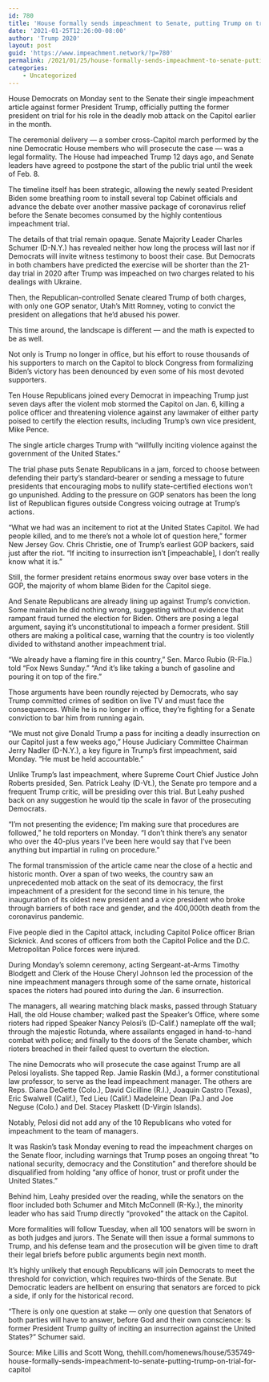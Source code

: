 ```yaml
---
id: 780
title: 'House formally sends impeachment to Senate, putting Trump on trial for Capitol riot'
date: '2021-01-25T12:26:00-08:00'
author: 'Trump 2020'
layout: post
guid: 'https://www.impeachment.network/?p=780'
permalink: /2021/01/25/house-formally-sends-impeachment-to-senate-putting-trump-on-trial-for-capitol-riot/
categories:
    - Uncategorized
---
```


House Democrats on Monday sent to the Senate their single impeachment article against former President Trump, officially putting the former president on trial for his role in the deadly mob attack on the Capitol earlier in the month.

The ceremonial delivery — a somber cross-Capitol march performed by the nine Democratic House members who will prosecute the case — was a legal formality. The House had impeached Trump 12 days ago, and Senate leaders have agreed to postpone the start of the public trial until the week of Feb. 8.

The timeline itself has been strategic, allowing the newly seated President Biden some breathing room to install several top Cabinet officials and advance the debate over another massive package of coronavirus relief before the Senate becomes consumed by the highly contentious impeachment trial.

The details of that trial remain opaque. Senate Majority Leader Charles Schumer (D-N.Y.) has revealed neither how long the process will last nor if Democrats will invite witness testimony to boost their case. But Democrats in both chambers have predicted the exercise will be shorter than the 21-day trial in 2020 after Trump was impeached on two charges related to his dealings with Ukraine.

Then, the Republican-controlled Senate cleared Trump of both charges, with only one GOP senator, Utah’s Mitt Romney, voting to convict the president on allegations that he’d abused his power.

This time around, the landscape is different — and the math is expected to be as well.

Not only is Trump no longer in office, but his effort to rouse thousands of his supporters to march on the Capitol to block Congress from formalizing Biden’s victory has been denounced by even some of his most devoted supporters.

Ten House Republicans joined every Democrat in impeaching Trump just seven days after the violent mob stormed the Capitol on Jan. 6, killing a police officer and threatening violence against any lawmaker of either party poised to certify the election results, including Trump’s own vice president, Mike Pence.

The single article charges Trump with “willfully inciting violence against the government of the United States.”

The trial phase puts Senate Republicans in a jam, forced to choose between defending their party’s standard-bearer or sending a message to future presidents that encouraging mobs to nullify state-certified elections won’t go unpunished. Adding to the pressure on GOP senators has been the long list of Republican figures outside Congress voicing outrage at Trump’s actions.

“What we had was an incitement to riot at the United States Capitol. We had people killed, and to me there’s not a whole lot of question here,” former New Jersey Gov. Chris Christie, one of Trump’s earliest GOP backers, said just after the riot. “If inciting to insurrection isn’t \[impeachable\], I don’t really know what it is.”

Still, the former president retains enormous sway over base voters in the GOP, the majority of whom blame Biden for the Capitol siege.

And Senate Republicans are already lining up against Trump’s conviction. Some maintain he did nothing wrong, suggesting without evidence that rampant fraud turned the election for Biden. Others are posing a legal argument, saying it’s unconstitutional to impeach a former president. Still others are making a political case, warning that the country is too violently divided to withstand another impeachment trial.

“We already have a flaming fire in this country,” Sen. Marco Rubio (R-Fla.) told “Fox News Sunday.” “And it’s like taking a bunch of gasoline and pouring it on top of the fire.”

Those arguments have been roundly rejected by Democrats, who say Trump committed crimes of sedition on live TV and must face the consequences. While he is no longer in office, they’re fighting for a Senate conviction to bar him from running again.

“We must not give Donald Trump a pass for inciting a deadly insurrection on our Capitol just a few weeks ago,” House Judiciary Committee Chairman Jerry Nadler (D-N.Y.), a key figure in Trump’s first impeachment, said Monday. “He must be held accountable.”

Unlike Trump’s last impeachment, where Supreme Court Chief Justice John Roberts presided, Sen. Patrick Leahy (D-Vt.), the Senate pro tempore and a frequent Trump critic, will be presiding over this trial. But Leahy pushed back on any suggestion he would tip the scale in favor of the prosecuting Democrats.

“I’m not presenting the evidence; I’m making sure that procedures are followed,” he told reporters on Monday. “I don’t think there’s any senator who over the 40-plus years I’ve been here would say that I’ve been anything but impartial in ruling on procedure.”

The formal transmission of the article came near the close of a hectic and historic month. Over a span of two weeks, the country saw an unprecedented mob attack on the seat of its democracy, the first impeachment of a president for the second time in his tenure, the inauguration of its oldest new president and a vice president who broke through barriers of both race and gender, and the 400,000th death from the coronavirus pandemic.

Five people died in the Capitol attack, including Capitol Police officer Brian Sicknick. And scores of officers from both the Capitol Police and the D.C. Metropolitan Police forces were injured.

During Monday’s solemn ceremony, acting Sergeant-at-Arms Timothy Blodgett and Clerk of the House Cheryl Johnson led the procession of the nine impeachment managers through some of the same ornate, historical spaces the rioters had poured into during the Jan. 6 insurrection.

The managers, all wearing matching black masks, passed through Statuary Hall, the old House chamber; walked past the Speaker’s Office, where some rioters had ripped Speaker Nancy Pelosi’s (D-Calif.) nameplate off the wall; through the majestic Rotunda, where assailants engaged in hand-to-hand combat with police; and finally to the doors of the Senate chamber, which rioters breached in their failed quest to overturn the election.

The nine Democrats who will prosecute the case against Trump are all Pelosi loyalists. She tapped Rep. Jamie Raskin (Md.), a former constitutional law professor, to serve as the lead impeachment manager. The others are Reps. Diana DeGette (Colo.), David Cicilline (R.I.), Joaquin Castro (Texas), Eric Swalwell (Calif.), Ted Lieu (Calif.) Madeleine Dean (Pa.) and Joe Neguse (Colo.) and Del. Stacey Plaskett (D-Virgin Islands).

Notably, Pelosi did not add any of the 10 Republicans who voted for impeachment to the team of managers.

It was Raskin’s task Monday evening to read the impeachment charges on the Senate floor, including warnings that Trump poses an ongoing threat “to national security, democracy and the Constitution” and therefore should be disqualified from holding “any office of honor, trust or profit under the United States.”

Behind him, Leahy presided over the reading, while the senators on the floor included both Schumer and Mitch McConnell (R-Ky.), the minority leader who has said Trump directly “provoked” the attack on the Capitol.

More formalities will follow Tuesday, when all 100 senators will be sworn in as both judges and jurors. The Senate will then issue a formal summons to Trump, and his defense team and the prosecution will be given time to draft their legal briefs before public arguments begin next month.

It’s highly unlikely that enough Republicans will join Democrats to meet the threshold for conviction, which requires two-thirds of the Senate. But Democratic leaders are hellbent on ensuring that senators are forced to pick a side, if only for the historical record.

“There is only one question at stake — only one question that Senators of both parties will have to answer, before God and their own conscience: Is former President Trump guilty of inciting an insurrection against the United States?” Schumer said.

Source: Mike Lillis and Scott Wong, thehill.com/homenews/house/535749-house-formally-sends-impeachment-to-senate-putting-trump-on-trial-for-capitol